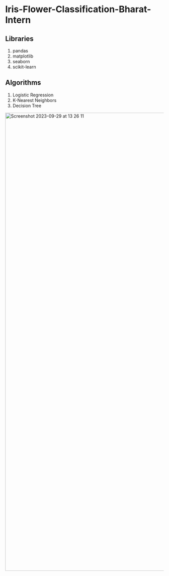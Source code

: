 # Iris-Flower-Classification-Bharat-Intern
## Libraries
1. pandas
2. matplotlib
3. seaborn
4. scikit-learn

## Algorithms
1. Logistic Regression
2. K-Nearest Neighbors
3. Decision Tree

<img width="1452" alt="Screenshot 2023-09-29 at 13 26 11" src="https://github.com/iLakshya/Iris-Flower-Classification-Bharat-Intern/assets/91900978/0ffc26bd-7cba-44d6-a06e-e9ac6534eaea">
